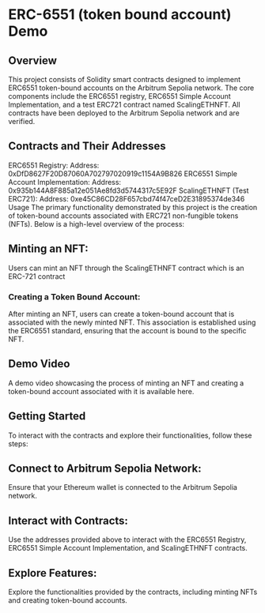 # ERC-6551 (token bound account) Demo

## Overview
This project consists of Solidity smart contracts designed to implement ERC6551 token-bound accounts on the Arbitrum Sepolia network. The core components include the ERC6551 registry, ERC6551 Simple Account Implementation, and a test ERC721 contract named ScalingETHNFT. All contracts have been deployed to the Arbitrum Sepolia network and are verified.

## Contracts and Their Addresses
ERC6551 Registry:
Address: 0xDfD8627F20D87060A702797020919c1154A9B826
ERC6551 Simple Account Implementation:
Address: 0x935b144A8F885a12e051Ae8fd3d5744317c5E92F
ScalingETHNFT (Test ERC721):
Address: 0xe45C86CD28F657cbd74f47ceD2E31895374de346
Usage
The primary functionality demonstrated by this project is the creation of token-bound accounts associated with ERC721 non-fungible tokens (NFTs). Below is a high-level overview of the process:

## Minting an NFT:
Users can mint an NFT through the ScalingETHNFT contract which is an ERC-721 contract

### Creating a Token Bound Account:
After minting an NFT, users can create a token-bound account that is associated with the newly minted NFT.
This association is established using the ERC6551 standard, ensuring that the account is bound to the specific NFT.

## Demo Video
A demo video showcasing the process of minting an NFT and creating a token-bound account associated with it is available here.

## Getting Started
To interact with the contracts and explore their functionalities, follow these steps:

## Connect to Arbitrum Sepolia Network:
Ensure that your Ethereum wallet is connected to the Arbitrum Sepolia network.

## Interact with Contracts:
Use the addresses provided above to interact with the ERC6551 Registry, ERC6551 Simple Account Implementation, and ScalingETHNFT contracts.

## Explore Features:
Explore the functionalities provided by the contracts, including minting NFTs and creating token-bound accounts.
